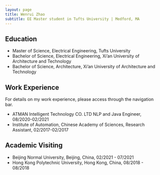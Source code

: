 ```yaml
---
layout: page
title: Wenrui Zhao
subtitle: EE Master student in Tufts University | Medford, MA
---
```


## Education

- Master of Science, Electrical Engineering, Tufts University
- Bachelor of Science, Electrical Engineering, Xi’an University of Architecture and Technology
- Bachelor of Science, Architecture, Xi’an University of Architecture and Technology

## Work Experience

For details on my work experience, please access through the navigation bar.

- ATMAN Intelligent Technology CO. LTD
  NLP and Java Engineer, 08/2020-02/2021
- Institute of Automation, Chinese Academy of Sciences, Research Assistant, 02/2017-02/2017

## Academic Visiting

- Beijing Normal University, Beijing, China, 02/2021 - 07/2021
- Hong Kong Polytechnic University, Hong Kong, China, 08/2018 - 08/2018






